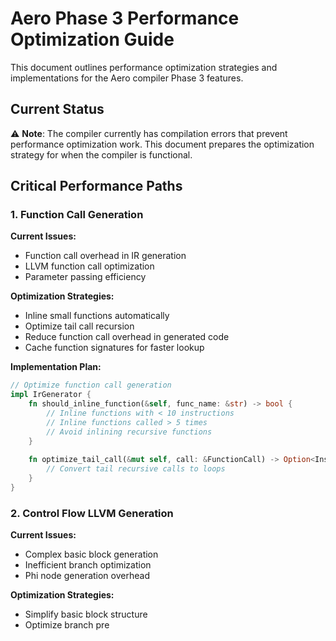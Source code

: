 # Aero Phase 3 Performance Optimization Guide

This document outlines performance optimization strategies and implementations for the Aero compiler Phase 3 features.

## Current Status

⚠️ **Note**: The compiler currently has compilation errors that prevent performance optimization work. This document prepares the optimization strategy for when the compiler is functional.

## Critical Performance Paths

### 1. Function Call Generation

**Current Issues:**
- Function call overhead in IR generation
- LLVM function call optimization
- Parameter passing efficiency

**Optimization Strategies:**
- Inline small functions automatically
- Optimize tail call recursion
- Reduce function call overhead in generated code
- Cache function signatures for faster lookup

**Implementation Plan:**
```rust
// Optimize function call generation
impl IrGenerator {
    fn should_inline_function(&self, func_name: &str) -> bool {
        // Inline functions with < 10 instructions
        // Inline functions called > 5 times
        // Avoid inlining recursive functions
    }
    
    fn optimize_tail_call(&mut self, call: &FunctionCall) -> Option<Instruction> {
        // Convert tail recursive calls to loops
    }
}
```

### 2. Control Flow LLVM Generation

**Current Issues:**
- Complex basic block generation
- Inefficient branch optimization
- Phi node generation overhead

**Optimization Strategies:**
- Simplify basic block structure
- Optimize branch pre